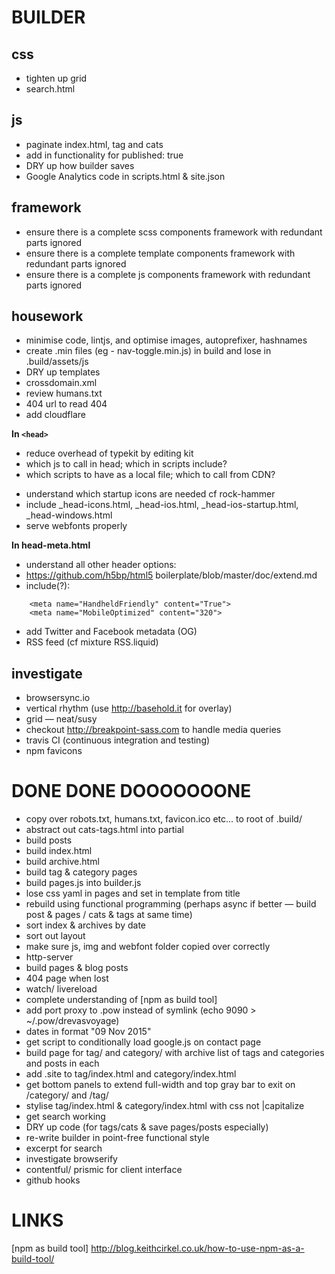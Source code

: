 BUILDER
=======

css
---
- tighten up grid
- search.html

js
--
- paginate index.html, tag and cats
- add in functionality for published: true
- DRY up how builder saves
- Google Analytics code in scripts.html & site.json

framework
---------
- ensure there is a complete scss components framework with redundant parts ignored
- ensure there is a complete template components framework with redundant parts ignored
- ensure there is a complete js components framework with redundant parts ignored

housework
---------
- minimise code, lintjs, and optimise images, autoprefixer, hashnames
- create .min files (eg - nav-toggle.min.js) in build and lose in .build/assets/js 
- DRY up templates
- crossdomain.xml
- review humans.txt
- 404 url to read 404
- add cloudflare


**In ```<head>```**

- reduce overhead of typekit by editing kit
- which js to call in head; which in scripts include?
- which scripts to have as a local file; which to call from CDN?

<!-- icons -->
- understand which startup icons are needed cf rock-hammer
- include _head-icons.html, _head-ios.html, _head-ios-startup.html, _head-windows.html
- serve webfonts properly



**In head-meta.html**

- understand all other header options:
- https://github.com/h5bp/html5 boilerplate/blob/master/doc/extend.md
- include(?):
```
    <meta name="HandheldFriendly" content="True">
    <meta name="MobileOptimized" content="320">
```
- add Twitter and Facebook metadata (OG)
- RSS feed (cf mixture RSS.liquid)



investigate
-----------
- browsersync.io
- vertical rhythm (use http://basehold.it for overlay)
- grid — neat/susy
- checkout http://breakpoint-sass.com to handle media queries
- travis CI (continuous integration and testing)
- npm favicons


DONE DONE DOOOOOOONE
====================
- copy over robots.txt, humans.txt, favicon.ico etc... to root of .build/
- abstract out cats-tags.html into partial
- build posts
- build index.html
- build archive.html
- build tag & category pages
- build pages.js into builder.js
- lose css yaml in pages and set in template from title
- rebuild using functional programming (perhaps async if better — build post & pages / cats & tags at same time)
- sort index & archives by date
- sort out layout
- make sure js, img and webfont folder copied over correctly
- http-server
- build pages & blog posts
- 404 page when lost
- watch/ livereload
- complete understanding of [npm as build tool]
- add port proxy to .pow instead of symlink (echo 9090 > ~/.pow/drevasvoyage)
- dates in format "09 Nov 2015"
- get script to conditionally load google.js on contact page
- build page for tag/ and category/ with archive list of tags and categories and posts in each
- add .site to tag/index.html and category/index.html
- get bottom panels to extend full-width and top gray bar to exit on /category/ and /tag/
- stylise tag/index.html & category/index.html with css not |capitalize
- get search working
- DRY up code (for tags/cats & save pages/posts especially)
- re-write builder in point-free functional style
- excerpt for search
- investigate browserify
- contentful/ prismic for client interface
- github hooks


LINKS
=====
[npm as build tool] http://blog.keithcirkel.co.uk/how-to-use-npm-as-a-build-tool/